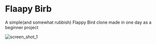 # Flaapy Birb

A simple(and somewhat rubbish) Flappy Bird clone made in one day as a beginner project

![screen_shot_1](https://github.com/user-attachments/assets/fcc1fd35-a4a7-4af2-bdcc-512951ed712a)
